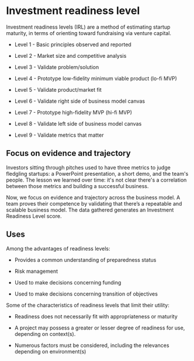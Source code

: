 # Investment readiness level

Investment readiness levels (IRL) are a method of estimating startup maturity, in terms of orienting toward fundraising via venture capital.

  * Level 1 - Basic principles observed and reported

  * Level 2 - Market size and competitive analysis

  * Level 3 - Validate problem/solution

  * Level 4 - Prototype low-fidelity minimum viable product (lo-fi MVP)

  * Level 5 - Validate product/market fit

  * Level 6 - Validate right side of business model canvas

  * Level 7 - Prototype high-fidelity MVP (hi-fi MVP)

  * Level 8 - Validate left side of business model canvas

  * Level 9 - Validate metrics that matter


## Focus on evidence and trajectory

Investors sitting through pitches used to have three metrics to judge fledgling startups: a PowerPoint presentation, a short demo, and the team's people. The lesson we learned over time: it's not clear there's a correlation between those metrics and building a successful business. 

Now, we focus on evidence and trajectory across the business model. A team proves their competence by validating that there’s a repeatable and scalable business model. The data gathered generates an Investment Readiness Level score.


## Uses

Among the advantages of readiness levels:

  * Provides a common understanding of preparedness status

  * Risk management

  * Used to make decisions concerning funding

  * Used to make decisions concerning transition of objectives

Some of the characteristics of readiness levels that limit their utility:

  * Readiness does not necessarily fit with appropriateness or maturity

  * A project may possess a greater or lesser degree of readiness for use, depending on context(s).

  * Numerous factors must be considered, including the relevances depending on environment(s)
